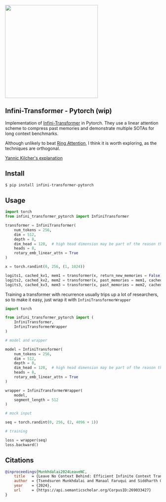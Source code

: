 <img src="./infini-attention.png" width="300px"></img>

## Infini-Transformer - Pytorch (wip)

Implementation of <a href="https://arxiv.org/abs/2404.07143">Infini-Transformer</a> in Pytorch. They use a linear attention scheme to compress past memories and demonstrate multiple SOTAs for long context benchmarks.

Although unlikely to beat <a href="https://github.com/lucidrains/ring-attention-pytorch">Ring Attention</a>, I think it is worth exploring, as the techniques are orthogonal.

<a href="https://www.youtube.com/watch?v=r_UBBfTPcF0">Yannic Kilcher's explanation</a>

## Install

```bash
$ pip install infini-transformer-pytorch
```

## Usage

```python
import torch
from infini_transformer_pytorch import InfiniTransformer

transformer = InfiniTransformer(
    num_tokens = 256,
    dim = 512,
    depth = 8,
    dim_head = 128,  # high head dimension may be part of the reason they got good results (kv has high capacity)
    heads = 8,
    rotary_emb_linear_attn = True
)

x = torch.randint(0, 256, (1, 1024))

logits1, cached_kv1, mem1 = transformer(x, return_new_memories = False)
logits2, cached_kv2, mem2 = transformer(x, past_memories = mem1, cached_kv = cached_kv1, return_new_memories = False)
logits3, cached_kv3, mem3 = transformer(x, past_memories = mem2, cached_kv = cached_kv2, return_new_memories = True)

```

Training a transformer with recurrence usually trips up a lot of researchers, so to make it easy, just wrap it with `InfiniTransformerWrapper`

```python
import torch

from infini_transformer_pytorch import (
    InfiniTransformer,
    InfiniTransformerWrapper
)

# model and wrapper

model = InfiniTransformer(
    num_tokens = 256,
    dim = 512,
    depth = 8,
    dim_head = 128,  # high head dimension may be part of the reason they got good results (kv has high capacity)
    heads = 8,
    rotary_emb_linear_attn = True
)

wrapper = InfiniTransformerWrapper(
    model,
    segment_length = 512
)

# mock input

seq = torch.randint(0, 256, (2, 4096 + 1))

# training

loss = wrapper(seq)
loss.backward()
```

## Citations

```bibtex
@inproceedings{Munkhdalai2024LeaveNC,
    title   = {Leave No Context Behind: Efficient Infinite Context Transformers with Infini-attention},
    author  = {Tsendsuren Munkhdalai and Manaal Faruqui and Siddharth Gopal},
    year    = {2024},
    url     = {https://api.semanticscholar.org/CorpusID:269033427}
}
```
